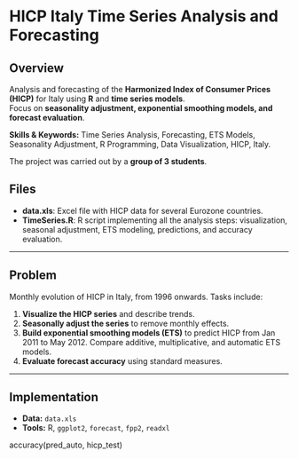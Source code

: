 # HICP Italy Time Series Analysis and Forecasting

## Overview
Analysis and forecasting of the **Harmonized Index of Consumer Prices (HICP)** for Italy using **R** and **time series models**.  
Focus on **seasonality adjustment, exponential smoothing models, and forecast evaluation**.  

**Skills & Keywords:** Time Series Analysis, Forecasting, ETS Models, Seasonality Adjustment, R Programming, Data Visualization, HICP, Italy.

The project was carried out by a **group of 3 students**.

## Files
- **data.xls**: Excel file with HICP data for several Eurozone countries.  
- **TimeSeries.R**: R script implementing all the analysis steps: visualization, seasonal adjustment, ETS modeling, predictions, and accuracy evaluation.

---

## Problem
Monthly evolution of HICP in Italy, from 1996 onwards. Tasks include:  

1. **Visualize the HICP series** and describe trends.  
2. **Seasonally adjust the series** to remove monthly effects.  
3. **Build exponential smoothing models (ETS)** to predict HICP from Jan 2011 to May 2012. Compare additive, multiplicative, and automatic ETS models.  
4. **Evaluate forecast accuracy** using standard measures.

---

## Implementation

- **Data:** `data.xls`  
- **Tools:** R, `ggplot2`, `forecast`, `fpp2`, `readxl`  

accuracy(pred_auto, hicp_test)
  
